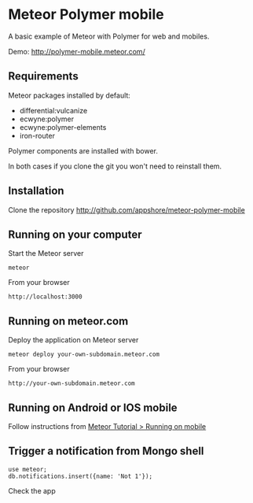 # Meteor Polymer mobile
A basic example of Meteor with Polymer for web and mobiles.

Demo: http://polymer-mobile.meteor.com/

## Requirements
Meteor packages installed by default: 
- differential:vulcanize
- ecwyne:polymer
- ecwyne:polymer-elements
- iron-router

Polymer components are installed with bower.

In both cases if you clone the git you won't need to reinstall them.

## Installation
Clone the repository http://github.com/appshore/meteor-polymer-mobile

## Running on your computer
Start the Meteor server
```
meteor
```
From your browser
```
http://localhost:3000
```

## Running on meteor.com
Deploy the application on Meteor server
```
meteor deploy your-own-subdomain.meteor.com
```
From your browser
```
http://your-own-subdomain.meteor.com
```

## Running on Android or IOS mobile
Follow instructions from [Meteor Tutorial > Running on mobile](https://www.meteor.com/try/7)

## Trigger a notification from Mongo shell
```
use meteor;
db.notifications.insert({name: 'Not 1'});
```
Check the app

